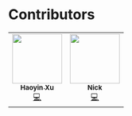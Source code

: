 # Contributors

<!-- ALL-CONTRIBUTORS-LIST:START - Do not remove or modify this section -->
<!-- prettier-ignore-start -->
<!-- markdownlint-disable -->
<table>
  <tr>
    <td align="center"><a href="https://github.com/PSSF23"><img src="https://avatars.githubusercontent.com/u/20309845?v=4?s=100" width="100px;" alt=""/><br /><sub><b>Haoyin Xu</b></sub></a><br /><a href="https://github.com/microsoft/graspologic/commits?author=PSSF23" title="Code">💻</a></td>
    <td align="center"><a href="https://github.com/Nyecarr"><img src="https://avatars.githubusercontent.com/u/4693255?v=4?s=100" width="100px;" alt=""/><br /><sub><b>Nick</b></sub></a><br /><a href="https://github.com/microsoft/graspologic/commits?author=Nyecarr" title="Code">💻</a></td>
  </tr>
</table>

<!-- markdownlint-restore -->
<!-- prettier-ignore-end -->

<!-- ALL-CONTRIBUTORS-LIST:END -->

